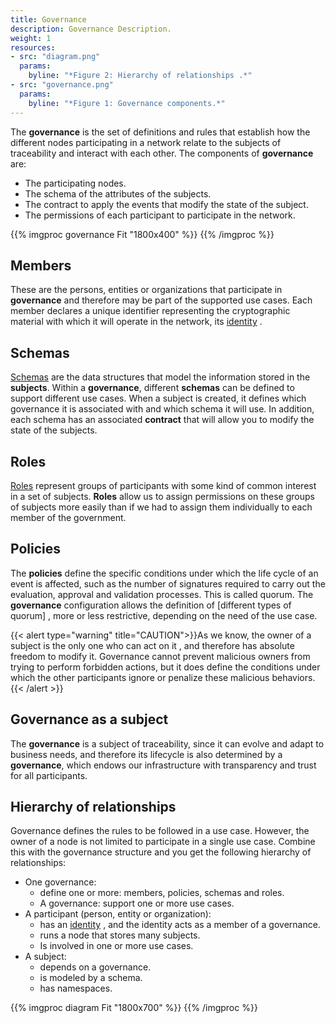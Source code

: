 ```yaml
---
title: Governance
description: Governance Description.
weight: 1
resources:
- src: "diagram.png"
  params: 
    byline: "*Figure 2: Hierarchy of relationships .*"
- src: "governance.png"
  params: 
    byline: "*Figure 1: Governance components.*"
---
```


The **governance** is the set of definitions and rules that establish how the different nodes participating in a network relate to the subjects of traceability and interact with each other. The components of **governance** are:

- The participating nodes.
- The schema of the attributes of the subjects.
- The contract to apply the events that modify the state of the subject.
- The permissions of each participant to participate in the network.

{{% imgproc governance Fit "1800x400"  %}}
{{% /imgproc %}}


## Members
These are the persons, entities or organizations that participate in **governance** and therefore may be part of the supported use cases. Each member declares a unique identifier representing the cryptographic material with which it will operate in the network, its [identity](../identifiers/) .
## Schemas
[Schemas](../schema/) are the data structures that model the information stored in the **subjects**. Within a **governance**, different **schemas** can be defined to support different use cases. When a subject is created, it defines which governance it is associated with and which schema it will use. In addition, each schema has an associated **contract** that will allow you to modify the state of the subjects.
## Roles
[Roles](../roles/) represent groups of participants with some kind of common interest in a set of subjects. **Roles** allow us to assign permissions on these groups of subjects more easily than if we had to assign them individually to each member of the government.
## Policies
The **policies** define the specific conditions under which the life cycle of an event is affected, such as the number of signatures required to carry out the evaluation, approval and validation processes. This is called quorum.
The **governance** configuration allows the definition of [different types of quorum] , more or less restrictive, depending on the need of the use case.

{{< alert type="warning" title="CAUTION">}}As we know, the owner of a subject is the only one who can act on it , and therefore has absolute freedom to modify it. Governance cannot prevent malicious owners from trying to perform forbidden actions, but it does define the conditions under which the other participants ignore or penalize these malicious behaviors. {{< /alert >}}

## Governance as a subject
The **governance** is a subject of traceability, since it can evolve and adapt to business needs, and therefore its lifecycle is also determined by a **governance**, which endows our infrastructure with transparency and trust for all participants.

## Hierarchy of relationships
Governance defines the rules to be followed in a use case. However, the owner of a node is not limited to participate in a single use case. Combine this with the governance structure and you get the following hierarchy of relationships:

- One governance:
  - define one or more: members, policies, schemas and roles.
  - A governance: support one or more use cases.
- A participant (person, entity or organization):
  - has an [identity](../identifiers/) , and the identity acts as a member of a governance.
  - runs a node that stores many subjects.
  - Is involved in one or more use cases.
- A subject:
  - depends on a governance.
  - is modeled by a schema.
  - has namespaces.

{{% imgproc diagram Fit "1800x700"  %}}
{{% /imgproc %}}